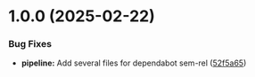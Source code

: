 # 1.0.0 (2025-02-22)


### Bug Fixes

* **pipeline:** Add several files for dependabot sem-rel ([52f5a65](https://github.com/derBobby/java-mail-connector/commit/52f5a65bff8c570041e147e0a8f7f6c5f9432609))
